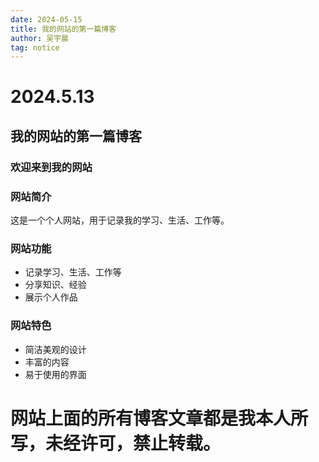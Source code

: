 ```yaml
---
date: 2024-05-15
title: 我的网站的第一篇博客
author: 吴宇晨
tag: notice
---
```



# 2024.5.13

## 我的网站的第一篇博客

### 欢迎来到我的网站

### 网站简介

这是一个个人网站，用于记录我的学习、生活、工作等。

### 网站功能

- 记录学习、生活、工作等
- 分享知识、经验
- 展示个人作品

### 网站特色

- 简洁美观的设计
- 丰富的内容
- 易于使用的界面

# 网站上面的所有博客文章都是我本人所写，未经许可，禁止转载。